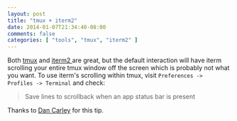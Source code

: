 ```yaml
---
layout: post
title: "tmux + iterm2"
date: 2014-01-07T21:34:40-08:00
comments: false
categories: [ "tools", "tmux", "iterm2" ]
---
```


Both [tmux](http://tmux.sourceforge.net/) and [iterm2 ](http://www.iterm2.com/) are great, but the default interaction will have iterm
scrolling your entire tmux window off the screen which is probably not what you
want. To use iterm's scrolling within tmux, visit `Preferences -> Profiles -> Terminal` and check:

>Save lines to scrollback when an app status bar is present

Thanks to [Dan Carley](http://dan.carley.co/blog/2013/01/11/tmux-scrollback-with-iterm2/) for this tip.
